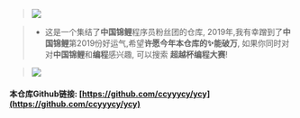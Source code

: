 > ![](https://upload-images.jianshu.io/upload_images/3203841-d01a13d8dfda918b.gif?imageMogr2/auto-orient/strip)

> - 这是一个集结了**中国锦鲤**程序员粉丝团的仓库, 2019年,我有幸蹭到了**中国锦鲤**第2019份好运气,希望**许愿今年本仓库的✨能破万**, 如果你同时对对**中国锦鲤**和**编程**感兴趣, 可以搜索 **超越杯编程大赛**!

> ![](https://upload-images.jianshu.io/upload_images/3203841-b293620068f62c5b.png?imageMogr2/auto-orient/strip%7CimageView2/2/w/1240)

#### 本仓库Github链接: [https://github.com/ccyyycy/ycy](https://github.com/ccyyycy/ycy)